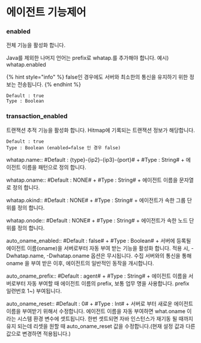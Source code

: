 # 에이전트 기능제어

### enabled

전체 기능을 활성화 합니다.

Java를 제외한 나머지 언어는 prefix로 whatap.를 추가해야 합니다. 예시\) whatap.enabled

{% hint style="info" %}
 false인 경우에도 서버와 최소한의 통신을 유지하기 위한 정보는 전송됩니다.
{% endhint %}

```text
Default : true
Type : Boolean
```

### transaction\_enabled

트랜잭션 추적 기능을 활성화 합니다. Hitmap에 기록되는 트랜잭션 정보가 해당합니다.

```text
Default : true
Type : Boolean (enabled=false 인 경우 false)
```


whatap.name::
#Default : {type}-{ip2}-{ip3}-{port}# +
#Type : String# +
에이전트 이름을 패턴으로 정의 합니다. 

whatap.oname::
#Default : NONE# +
#Type : String# +
에이전트 이름을 문자열로 정의 합니다. 

whatap.okind::
#Default : NONE# +
#Type : String# +
에이전트가 속한 그룹 단위를 정의 합니다. 

whatap.onode::
#Default : NONE# +
#Type : String# +
에이전트가 속한 노드 단위를 정의 합니다. 

auto_oname_enabled::
#Default : false# +
#Type : Boolean# +
서버에 등록될 에이전트 이름(oname)을 서버로부터 자동 부여 받는 기능을 활성화 합니다.
적용 시, -Dwhatap.name, -Dwhatap.oname 옵션은 무시됩니다.
수집 서버와의 통신을 통해 oname 을 부여 받은 이후, 에이전트의 일반적인 동작을 개시합니다.

auto_oname_prefix::
#Default : agent# +
#Type : String# +
에이전트 이름을 서버로부터 자동 부여할 때 에이전트 이름의 prefix, 보통 업무 명을 사용합니다.
prefix 일련번호 1~) 부여됩니다.

auto_oname_reset::
#Default : 0# +
#Type : Int# +
서버로 부터 새로운 에이전트 이름을 부여받기 위해서 수정합니다.
에이전트 이름을 자동 부여하면 what.oname 이라는 시스템 환경 변수에
셋트됩니다. 한번 셋트되면 자바 인스턴스가 재기동 될 때까지 유지 되는데
리셋을 원할 때 auto_oname_reset 값을 수정합니다.(현재 설정 값과 다른 값으로 변경하면 적용됩니다.)

